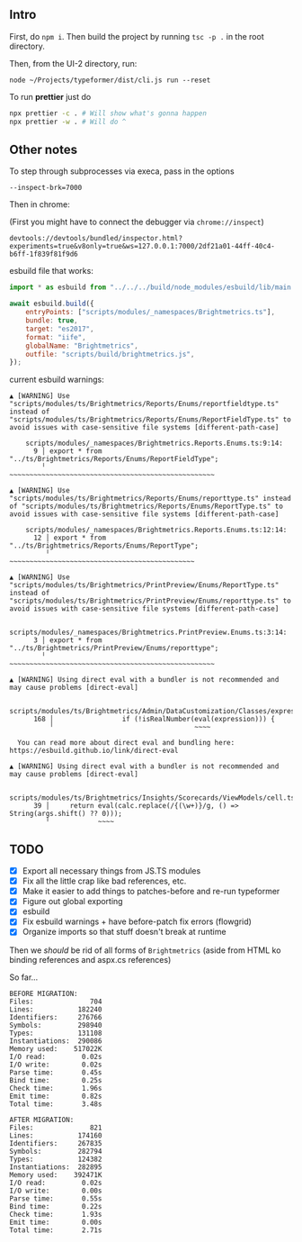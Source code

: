## Intro

First, do `npm i`. Then build the project by running `tsc -p .` in the root directory.

Then, from the UI-2 directory, run:

```
node ~/Projects/typeformer/dist/cli.js run --reset
```

To run **prettier** just do

```sh
npx prettier -c . # Will show what's gonna happen
npx prettier -w . # Will do ^
```

## Other notes

To step through subprocesses via execa, pass in the options

```
--inspect-brk=7000
```

Then in chrome:

(First you might have to connect the debugger via `chrome://inspect`)

```
devtools://devtools/bundled/inspector.html?experiments=true&v8only=true&ws=127.0.0.1:7000/2df21a01-44ff-40c4-b6ff-1f839f81f9d6
```

esbuild file that works:

```js
import * as esbuild from "../../../build/node_modules/esbuild/lib/main.js";

await esbuild.build({
    entryPoints: ["scripts/modules/_namespaces/Brightmetrics.ts"],
    bundle: true,
    target: "es2017",
    format: "iife",
    globalName: "Brightmetrics",
    outfile: "scripts/build/brightmetrics.js",
});
```

current esbuild warnings:

```
▲ [WARNING] Use "scripts/modules/ts/Brightmetrics/Reports/Enums/reportfieldtype.ts" instead of "scripts/modules/ts/Brightmetrics/Reports/Enums/ReportFieldType.ts" to avoid issues with case-sensitive file systems [different-path-case]

    scripts/modules/_namespaces/Brightmetrics.Reports.Enums.ts:9:14:
      9 │ export * from "../ts/Brightmetrics/Reports/Enums/ReportFieldType";
        ╵               ~~~~~~~~~~~~~~~~~~~~~~~~~~~~~~~~~~~~~~~~~~~~~~~~~~~

▲ [WARNING] Use "scripts/modules/ts/Brightmetrics/Reports/Enums/reporttype.ts" instead of "scripts/modules/ts/Brightmetrics/Reports/Enums/ReportType.ts" to avoid issues with case-sensitive file systems [different-path-case]

    scripts/modules/_namespaces/Brightmetrics.Reports.Enums.ts:12:14:
      12 │ export * from "../ts/Brightmetrics/Reports/Enums/ReportType";
         ╵               ~~~~~~~~~~~~~~~~~~~~~~~~~~~~~~~~~~~~~~~~~~~~~~

▲ [WARNING] Use "scripts/modules/ts/Brightmetrics/PrintPreview/Enums/ReportType.ts" instead of "scripts/modules/ts/Brightmetrics/PrintPreview/Enums/reporttype.ts" to avoid issues with case-sensitive file systems [different-path-case]

    scripts/modules/_namespaces/Brightmetrics.PrintPreview.Enums.ts:3:14:
      3 │ export * from "../ts/Brightmetrics/PrintPreview/Enums/reporttype";
        ╵               ~~~~~~~~~~~~~~~~~~~~~~~~~~~~~~~~~~~~~~~~~~~~~~~~~~~

▲ [WARNING] Using direct eval with a bundler is not recommended and may cause problems [direct-eval]

    scripts/modules/ts/Brightmetrics/Admin/DataCustomization/Classes/expressionvalidator.ts:168:34:
      168 │                 if (!isRealNumber(eval(expression))) {
          ╵                                   ~~~~

  You can read more about direct eval and bundling here: https://esbuild.github.io/link/direct-eval

▲ [WARNING] Using direct eval with a bundler is not recommended and may cause problems [direct-eval]

    scripts/modules/ts/Brightmetrics/Insights/Scorecards/ViewModels/cell.ts:39:11:
      39 │     return eval(calc.replace(/{(\w+)}/g, () => String(args.shift() ?? 0)));
         ╵            ~~~~
```

## TODO

-   [x] Export all necessary things from JS.TS modules
-   [x] Fix all the little crap like bad references, etc.
-   [x] Make it easier to add things to patches-before and re-run typeformer
-   [x] Figure out global exporting
-   [x] esbuild
-   [x] Fix esbuild warnings + have before-patch fix errors (flowgrid)
-   [x] Organize imports so that stuff doesn't break at runtime

Then we _should_ be rid of all forms of `Brightmetrics` (aside from HTML ko binding references and aspx.cs references)

So far...

```
BEFORE MIGRATION:
Files:              704
Lines:           182240
Identifiers:     276766
Symbols:         298940
Types:           131108
Instantiations:  290086
Memory used:    517022K
I/O read:         0.02s
I/O write:        0.02s
Parse time:       0.45s
Bind time:        0.25s
Check time:       1.96s
Emit time:        0.82s
Total time:       3.48s

AFTER MIGRATION:
Files:              821
Lines:           174160
Identifiers:     267835
Symbols:         282794
Types:           124382
Instantiations:  282895
Memory used:    392471K
I/O read:         0.02s
I/O write:        0.00s
Parse time:       0.55s
Bind time:        0.22s
Check time:       1.93s
Emit time:        0.00s
Total time:       2.71s
```
